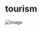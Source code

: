 # tourism
![image](https://github.com/user-attachments/assets/dcb27f35-c65c-4625-adda-b903146319d3)
